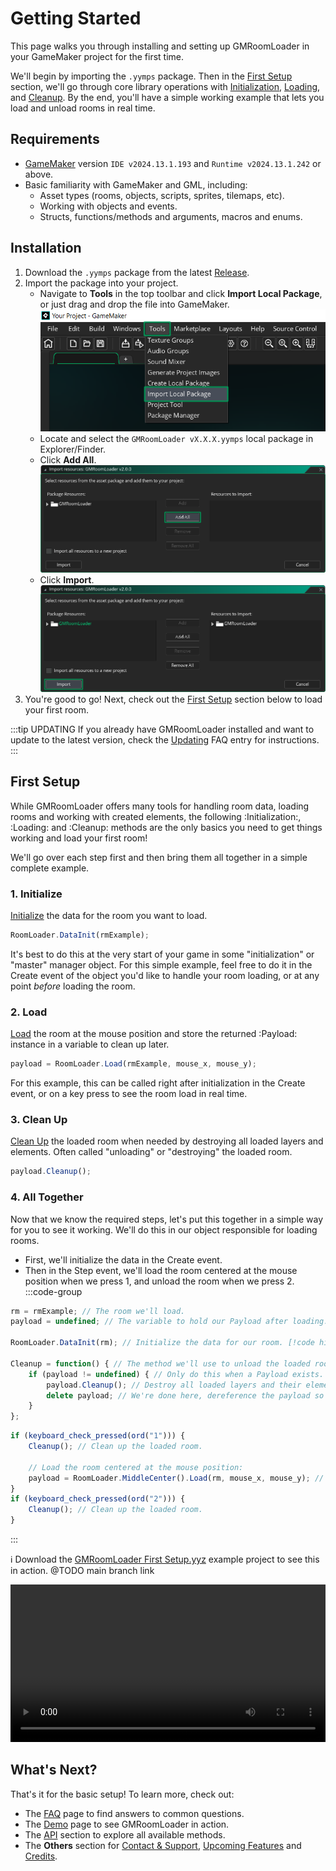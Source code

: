 # Getting Started

This page walks you through installing and setting up GMRoomLoader in your GameMaker project for the first time.

We'll begin by importing the `.yymps` package. Then in the [First Setup](#first-setup) section, we'll go through core library operations with [Initialization](#_1-initialize), [Loading](#_2-load), and [Cleanup](#_3-clean-up). By the end, you'll have a simple working example that lets you load and unload rooms in real time.

## Requirements

* [GameMaker](https://gamemaker.io/en/download) version `IDE v2024.13.1.193` and `Runtime v2024.13.1.242` or above.
* Basic familiarity with GameMaker and GML, including:
    * Asset types (rooms, objects, scripts, sprites, tilemaps, etc).
    * Working with objects and events.
    * Structs, functions/methods and arguments, macros and enums.

## Installation
1. Download the `.yymps` package from the latest [Release](https://github.com/glebtsereteli/GMRoomLoader/releases/v2.0.0).
2. Import the package into your project.
    * Navigate to __Tools__ in the top toolbar and click __Import Local Package__, or just drag and drop the file into GameMaker.
    ![alt text](import01.png)
    * Locate and select the `GMRoomLoader vX.X.X.yymps` local package in Explorer/Finder.
    * Click __Add All__.
    ![alt text](import02.png)
    * Click __Import__.
    ![alt text](import03.png)
3. You're good to go! Next, check out the [First Setup](#first-setup) section below to load your first room.

:::tip UPDATING
If you already have GMRoomLoader installed and want to update to the latest version, check the [Updating](/pages/home/faq/#updating) FAQ entry for instructions.
:::
## First Setup
While GMRoomLoader offers many tools for handling room data, loading rooms and working with created elements, the following :Initialization:, :Loading: and :Cleanup: methods are the only basics you need to get things working and load your first room!

We'll go over each step first and then bring them all together in a simple complete example.

### 1. Initialize
[Initialize](/pages/api/roomLoader/data/#initialization) the data for the room you want to load.
```js
RoomLoader.DataInit(rmExample);
```
It's best to do this at the very start of your game in some "initialization" or "master" manager object. For this simple example, feel free to do it in the Create event of the object you'd like to handle your room loading, or at any point *before* loading the room.

### 2. Load
[Load](/pages/api/roomLoader/loading/#load) the room at the mouse position and store the returned :Payload: instance in a variable to clean up later.
```js
payload = RoomLoader.Load(rmExample, mouse_x, mouse_y);
```
For this example, this can be called right after initialization in the Create event, or on a key press to see the room load in real time.

### 3. Clean Up
[Clean Up](/pages/api/payload/cleanup) the loaded room when needed by destroying all loaded layers and elements. Often called "unloading" or "destroying" the loaded room.
```js
payload.Cleanup();
```

### 4. All Together
Now that we know the required steps, let's put this together in a simple way for you to see it working. We'll do this in our object responsible for loading rooms.

* First, we'll initialize the data in the Create event.
* Then in the Step event, we'll load the room centered at the mouse position when we press 1, and unload the room when we press 2.
:::code-group
```js [Create Event]
rm = rmExample; // The room we'll load.
payload = undefined; // The variable to hold our Payload after loading.

RoomLoader.DataInit(rm); // Initialize the data for our room. [!code highlight]

Cleanup = function() { // The method we'll use to unload the loaded room.
    if (payload != undefined) { // Only do this when a Payload exists.
        payload.Cleanup(); // Destroy all loaded layers and their elements. [!code highlight]
        delete payload; // We're done here, dereference the payload so it can be picked up by the Garbage Collector.
    }
};
```
```js [Step Event]
if (keyboard_check_pressed(ord("1"))) {
    Cleanup(); // Clean up the loaded room.

    // Load the room centered at the mouse position: 
    payload = RoomLoader.MiddleCenter().Load(rm, mouse_x, mouse_y); // [!code highlight]
}
if (keyboard_check_pressed(ord("2"))) {
    Cleanup(); // Clean up the loaded room.
}
```
:::

ℹ️ Download the [GMRoomLoader First Setup.yyz](https://github.com/glebtsereteli/GMRoomLoader/raw/v2/GMRoomLoaderFirstSetup.yyz) example project to see this in action. @TODO main branch link 

<div style="width: 100%; max-width: 100%;">
  <video style="width: 100%; height: auto;" controls>
    <source src="/pages/home/gettingStarted/firstSetup.mp4" type="video/mp4">
    Your browser does not support the video tag.
  </video>
</div>

## What's Next?
That's it for the basic setup! To learn more, check out:
* The [FAQ](/pages/home/faq) page to find answers to common questions.
* The [Demo](/pages/home/demo) page to see GMRoomLoader in action.
* The [API](/pages/api/overview) section to explore all available methods.
* The __Others__ section for [Contact & Support](/pages/others/contactSupport), [Upcoming Features](/pages/others/upcomingFeatures) and [Credits](/pages/others/credits).
